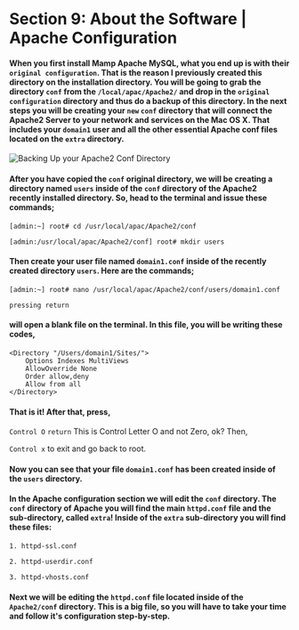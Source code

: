 # Section 9: About the Software | Apache Configuration

#### When you first install Mamp Apache MySQL, what you end up is with their ```original configuration```. That is the reason I previously created this directory on the installation directory. You will be going to grab the directory ```conf``` from the ```/local/apac/Apache2/``` and drop in the ```original configuration``` directory and thus do a backup of this directory. In the next steps you will be creating your ```new``` ```conf``` directory that will connect the Apache2 Server to your network and services on the Mac OS X. That includes your ```domain1``` user and all the other essential Apache conf files located on the ```extra``` directory.

![Backing Up your Apache2 Conf Directory]({{site.baseurl}}/img/apache-conf-1280px-001.png)

#### After you have copied the ```conf``` original directory, we will be creating a directory named ```users``` inside of the ```conf``` directory of the Apache2 recently installed directory. So, head to the terminal and issue these commands;

```[admin:~] root# cd /usr/local/apac/Apache2/conf``` 

```[admin:/usr/local/apac/Apache2/conf] root# mkdir users```

#### Then create your user file named ```domain1.conf``` inside of the recently created directory ```users```. Here are the commands;

```[admin:~] root# nano /usr/local/apac/Apache2/conf/users/domain1.conf``` 

```pressing return```

#### will open a blank file on the terminal. In this file, you will be writing these codes,

````
<Directory "/Users/domain1/Sites/">
    Options Indexes MultiViews
    AllowOverride None
    Order allow,deny
    Allow from all
</Directory>

````
#### That is it! After that, press,

```Control O``` ```return``` This is Control Letter O and not Zero, ok? Then,

```Control x``` to exit and go back to root.

#### Now you can see that your file ```domain1.conf``` has been created inside of the ```users``` directory.

#### In the Apache configuration section we will edit the ```conf``` directory. The ```conf``` directory of Apache you will find the main ```httpd.conf``` file and the sub-directory, called ```extra```! Inside of the ```extra``` sub-directory you will find these files:

````
1. httpd-ssl.conf

2. httpd-userdir.conf

3. httpd-vhosts.conf

````

#### Next we will be editing the ```httpd.conf``` file located inside of the ```Apache2/conf``` directory. This is a big file, so you will have to take your time and follow it's configuration step-by-step.





